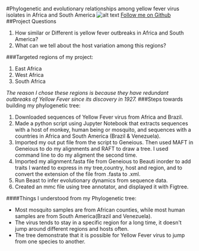 #Phylogenetic and evolutionary relationships among yellow fever virus isolates in Africa and South America
![alt text](http://www.historyofvaccines.org/sites/default/files/uploaded-timeline-overview-images/000425_265.jpg)
[Follow me on Github](https://github.com/ebaberga)
##Project Questions
1. How similar or Different is yellow fever outbreaks in Africa and South America?
2. What can we tell about the host variation among this regions?

###Targeted regions of my project:
1. East Africa 
2. West Africa
3. South Africa

_The reason I chose these regions is because they have redundant outbreaks of Yellow Fever since its discovery in 1927._
###Steps towards building my phylogenetic tree:
1. Downloaded sequences of Yellow Fever virus from Africa and Brazil. 
2.  Made a python script using Jupyter Notebook that extracts sequences with a host of monkey, human being or mosquito, and sequences with a countries in  Africa and South America (Brazil & Venezuela).
3.  Imported my out put file from the script to Geneious. Then used MAFT in Geneious to do my alignments and RAFT to draw a tree. I used command line to do my aligment the second time. 
4.  Imported my alignment.fasta file from Geneious to Beauti inorder to add traits I wanted to express in my tree,country, host and region, and to convert the extension of the file from .fasta to .xml.
5.  Run Beast to infer evolutionary dynamics from sequence data.
6.  Created an mmc file using tree annotator, and displayed it with Figtree.

####Things I understood from my Phylogenetic tree:
* Most mosquito samples are from African counties, while most human samples are from South America(Brazil and Venezuela).
* The virus tends to stay in a specific region for a long time, it doesn't jump around different regions and hosts often.
* The tree demonstrate that it is possible for Yellow Fever virus to jump from one species to another.
